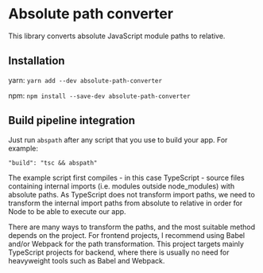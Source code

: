 # Absolute path converter

This library converts absolute JavaScript module paths to relative.

## Installation
yarn: `yarn add --dev absolute-path-converter`

npm: `npm install --save-dev absolute-path-converter`

## Build pipeline integration

Just run `abspath` after any script that you use to build your app. For example:

```
"build": "tsc && abspath"
```

The example script first compiles - in this case TypeScript - source files containing internal imports (i.e. modules outside node_modules) with absolute paths. As TypeScript does not transform import paths, we need to transform the internal import paths from absolute to relative in order for Node to be able to execute our app.

There are many ways to transform the paths, and the most suitable method depends on the project. For frontend projects, I recommend using Babel and/or Webpack for the path transformation. This project targets mainly TypeScript projects for backend, where there is usually no need for heavyweight tools such as Babel and Webpack.
